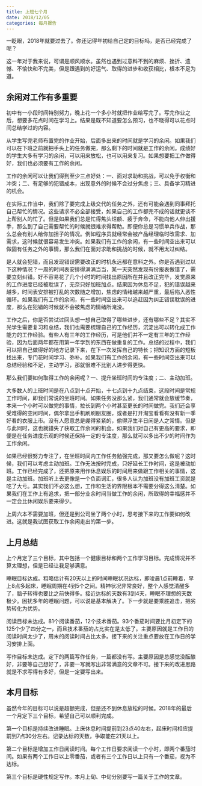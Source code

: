 ```yaml
---
title: 上班七个月
date: 2018/12/05
categories: 每月报告
---
```


一眨眼，2018年就要过去了。你还记得年初给自己定的目标吗，是否已经完成了呢？



这一年对于我来说，可谓是顺风顺水。虽然也遇到过意料不到的麻烦、挫折、遗憾、不愉快和不完美，但是跟遇到的好运气、取得的进步和收获相比，根本不足为道。

<!-- more -->

## 余闲对工作有多重要

初中有一小段时间特别努力，晚上花一个多小时就把作业给写完了。写完作业之后，想要多花点时间在学习上。结果是既不知道要怎么预习，也不晓得可以花点时间总结学过的内容。



从学生写完老师布置完的作业开始，后面多出来的时间就是学习的余闲。如果我们可以在下班之前就把手头上的任务做完，那么剩下的时间就是工作的余闲。成绩好的学生大多有学习的余闲，可以用来放松，也可以用来复习。如果想要把工作做得好，我们也必须要有工作的余闲。



工作的余闲可以让我们得到至少三点好处：一、面对求助和挑战，可以免于权衡和冲突；二、有足够的犯错成本，出现意外的时候不会过分焦虑；三、具备学习精进的机会。



在实际工作当中，我们除了要完成上级交代的任务之外，还有可能会遇到同事拜托自己帮忙的情况。这些请求不必全部接受，如果自己的工作都完不成的话就更谈不上帮别人的忙了。但是如果我们总是忙得焦头烂额、疲于奔命，不能向他人伸出援手，那么到了自己需要帮忙的时候就很难求得帮助。即便你总是习惯单兵作战，那么总会有别人给你加担子的情况。例如程序员就经常会被产品经理临时改需求、加需求，这时候就很容易发生冲突。如果我们有工作的余闲，有一些时间空出来可以做固有任务之外的事情，那么我们在面对求助和挑战的时候，就不用太过纠结。



是人就会犯错，而且发现错误需要改正的时机永远都在意料之外。你是否遇到过以下这种情况？一周的时间表安排得满满当当，某一天突然发现有份报表做错了，需要立刻纠错。好不容易花了几个小时的时间找出原因所在并且改正完毕，发觉原来的工作进度已经被耽误了，无奈只好加班加点。结果因为休息不足，犯的错误越来越多，时间表安排被打乱的次数随之增加，焦虑的情绪越来越严重，最后陷入恶性循环。如果我们有工作的余闲，有一些时间空出来可以追赶因为纠正错误耽误的进度，那么在犯错的时候就不会被焦虑的情绪所淹没。



工作之后，你是否尝试过回头想一想自己取得了哪些进步，还有哪些不足？其实不光学生需要复习和总结，我们也需要梳理自己的工作经历，沉淀出可以转化成工作能力的工作经验。有些人有三年的工作经历，可是他们并不一定有三年的工作经验，因为后面两年都在用第一年学到的东西在做重复的工作。总结的过程中，我们可以把自己做得好的地方记录下来，在下一次发挥自己的特长；把知识方面的短板找出来，专门花时间学习、弥补。如果我们有工作的余闲，有一些时间空出来可以总结经验和不足，主动学习，那就很难不比别人进步得更快。



那么我们要如何取得工作的余闲呢？一、提升坐班时间的专注度；二、主动加班。



大多数人的上班时间是在八点到十点开始，十七点到十九点结束，这段时间是常规工作时间，即我们常说的坐班时间。如果任务没那么紧，我们通常就会放缓节奏，本来一个小时可以做完的事情，拉长到两个小时甚至更长的时间做完。我们还会享受难得的空闲时间，偶尔拿出手机刷刷朋友圈，或者是打开淘宝看看有没有新一季好看的衣服上市。没有人愿意总是绷得紧紧的，偷得浮生半日闲是人之常情。但是与此同时，这也就错失了获取工作余闲的机会。如果我们对自己有更高的要求，即便是在任务进度乐观的时候还保持一定的专注度，那么就可以多出不少的时间作为工作余闲。



如果已经很努力专注了，在坐班时间内工作任务勉强完成，那又要怎么做呢？这时候，我们可以考虑主动加班。工作无法按时完成，只好延长工作时间，这是被动加班。工作已经完成了，还把原来用作休息娱乐的时间用来做跟工作相关的事情，这是主动加班。加班听上去更像是一个负面词汇，很多人认为加班没有加班工资就是吃了大亏。其实我们不必这么想，工作和生活的界限根本不需要分得这么清楚。如果我们在工作上有追求，把一部分业余时间当做工作的余闲，所取得的幸福感并不一定会比休闲娱乐要来得少。



上周六本不需要加班，但还是到公司坐了两个小时，思考接下来的工作要如何改进。这就是我试图获取工作余闲走出的第一步。



## 上月总结

上个月定了三个目标，其中包括一个健康目标和两个工作学习目标。完成情况并不算太理想，但是已经让我足够满意。



睡眠目标达成。粗略估计有20天以上的时间睡眠状况达标，即凌晨1点前睡着，早上8点多起床，睡眠周期在4到5个之间。精神状况非常良好，整个人感觉清醒多了，脑子转得也要比之前快得多。接近达标的天数有3到4天，睡眠不理想的天数极少。困扰多年的睡眠问题，可以说是基本解决了。下一步就是要乘胜追击，把劣势转化为优势。



阅读目标未达成。81个阅读番茄，12个技术番茄。93个番茄时间要比月初定下的125个少了四分之一，而且技术番茄的占比实在是太低了。主要原因就是工作日的阅读时间太少了，周末的阅读时间占比太多。接下来的关注重点要放在工作日的学习安排上面。



写作目标未达成。定下的两篇写作任务，一篇都没有写。主要原因是总感觉没酝酿好，非要等自己想好了，非要一写就写出非常满意的文章不可。接下来的改进思路就是不求写得有多好，但是一定要写出来。



## 本月目标

虽然今年的目标可以说是超额完成，但是还不到休息放松的时候。2018年的最后一个月定下三个目标，希望自己可以顺利完成。



第一个目标是持续改进睡眠。上床休息时间提前到23点40左右，起床时间相应提前到7点30分左右。记录达标的天数，争取能在21天以上。



第二个目标是增加工作日阅读时间。每个工作日要求阅读一个小时，即两个番茄时间。如果有两个工作日以上零番茄，或者有三个工作日以上只有一个番茄，视为不达标。



第三个目标是硬性规定写作。本月上旬、中旬分别要写一篇关于工作的文章。
